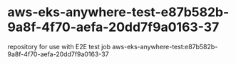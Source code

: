# aws-eks-anywhere-test-e87b582b-9a8f-4f70-aefa-20dd7f9a0163-37
repository for use with E2E test job aws-eks-anywhere-test:e87b582b-9a8f-4f70-aefa-20dd7f9a0163-37
